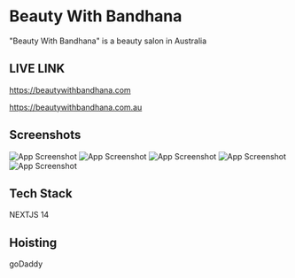 
# Beauty With Bandhana

"Beauty With Bandhana" is a beauty salon in Australia

## LIVE LINK

https://beautywithbandhana.com

https://beautywithbandhana.com.au


## Screenshots

![App Screenshot](https://res.cloudinary.com/dnxv21hr0/image/upload/v1711862585/BeautyWithBandhana/p8bfxdrtau5crtmnwgny.png)
![App Screenshot](https://res.cloudinary.com/dnxv21hr0/image/upload/v1711862583/BeautyWithBandhana/tgyx2s5alrcrqqe9r81d.png)
![App Screenshot](https://res.cloudinary.com/dnxv21hr0/image/upload/v1711862577/BeautyWithBandhana/c9assprmqqfu8w4cruar.png)
![App Screenshot](https://res.cloudinary.com/dnxv21hr0/image/upload/v1711862577/BeautyWithBandhana/hkdz8acjhftg7q4q582c.png)
![App Screenshot](https://res.cloudinary.com/dnxv21hr0/image/upload/v1711862563/BeautyWithBandhana/d9x62vanquqotvqagbel.png)


## Tech Stack

NEXTJS 14


## Hoisting 

goDaddy
